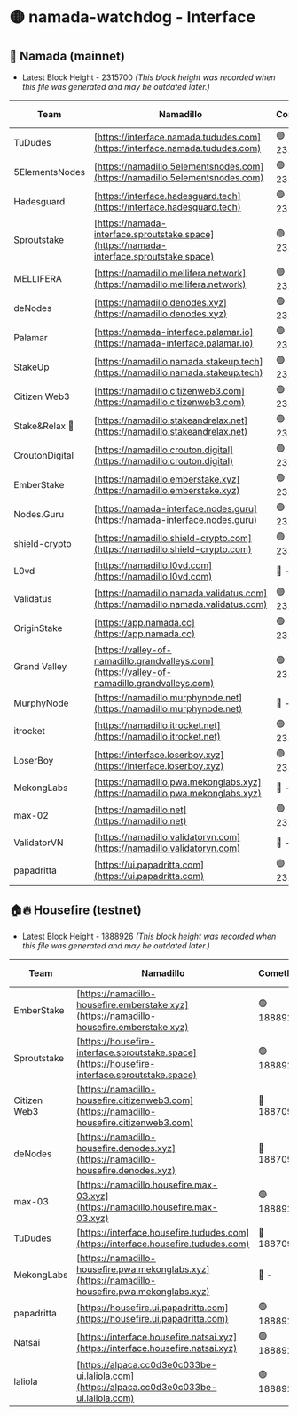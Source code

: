 # 🟡 namada-watchdog - Interface

## 🚀 Namada (mainnet)
- Latest Block Height - 2315700 *(This block height was recorded when this file was generated and may be outdated later.)*

| Team | Namadillo | CometBFT | Indexer | MASP Indexer |
|-|-|-|-|-|
| TuDudes | [https://interface.namada.tududes.com](https://interface.namada.tududes.com) | 🟢 2315683 | 🟢 2315683 | 🟢 2315682 |
| 5ElementsNodes | [https://namadillo.5elementsnodes.com](https://namadillo.5elementsnodes.com) | 🟢 2315683 | 🔴 2313090 | 🔴 2313097 |
| Hadesguard | [https://interface.hadesguard.tech](https://interface.hadesguard.tech) | 🟢 2315683 | 🟢 2315683 | 🟢 2315683 |
| Sproutstake | [https://namada-interface.sproutstake.space](https://namada-interface.sproutstake.space) | 🟢 2315684 | 🟢 2315684 | 🟢 2315684 |
| MELLIFERA | [https://namadillo.mellifera.network](https://namadillo.mellifera.network) | 🟢 2315685 | 🟢 2315685 | 🟢 2315685 |
| deNodes | [https://namadillo.denodes.xyz](https://namadillo.denodes.xyz) | 🟢 2315686 | 🟢 2315685 | 🟢 2315685 |
| Palamar | [https://namada-interface.palamar.io](https://namada-interface.palamar.io) | 🟢 2315686 | 🟢 2315686 | 🟢 2315686 |
| StakeUp | [https://namadillo.namada.stakeup.tech](https://namadillo.namada.stakeup.tech) | 🟢 2315687 | 🟢 2315687 | 🟢 2315687 |
| Citizen Web3 | [https://namadillo.citizenweb3.com](https://namadillo.citizenweb3.com) | 🟢 2315688 | 🟢 2315687 | 🟢 2315687 |
| Stake&Relax 🦥 | [https://namadillo.stakeandrelax.net](https://namadillo.stakeandrelax.net) | 🟢 2315688 | 🟢 2315688 | 🟢 2315688 |
| CroutonDigital | [https://namadillo.crouton.digital](https://namadillo.crouton.digital) | 🟢 2315689 | 🟢 2315689 | 🟢 2315689 |
| EmberStake | [https://namadillo.emberstake.xyz](https://namadillo.emberstake.xyz) | 🟢 2315689 | 🟢 2315689 | 🟢 2315689 |
| Nodes.Guru | [https://namada-interface.nodes.guru](https://namada-interface.nodes.guru) | 🟢 2315690 | 🟢 2315689 | 🟢 2315689 |
| shield-crypto | [https://namadillo.shield-crypto.com](https://namadillo.shield-crypto.com) | 🟢 2315690 | 🟢 2315690 | 🟢 2315690 |
| L0vd | [https://namadillo.l0vd.com](https://namadillo.l0vd.com) | 🔴 - | 🔴 - | 🔴 - |
| Validatus | [https://namadillo.namada.validatus.com](https://namadillo.namada.validatus.com) | 🟢 2315693 | 🔴 2314987 | 🔴 2177377 |
| OriginStake | [https://app.namada.cc](https://app.namada.cc) | 🟢 2315694 | 🟢 2315694 | 🟢 2315694 |
| Grand Valley | [https://valley-of-namadillo.grandvalleys.com](https://valley-of-namadillo.grandvalleys.com) | 🟢 2315694 | 🟢 2315694 | 🟢 2315694 |
| MurphyNode | [https://namadillo.murphynode.net](https://namadillo.murphynode.net) | 🔴 - | 🔴 - | 🔴 - |
| itrocket | [https://namadillo.itrocket.net](https://namadillo.itrocket.net) | 🟢 2315696 | 🟢 2315696 | 🟢 2315697 |
| LoserBoy | [https://interface.loserboy.xyz](https://interface.loserboy.xyz) | 🟢 2315697 | 🟢 2315697 | 🟢 2315697 |
| MekongLabs | [https://namadillo.pwa.mekonglabs.xyz](https://namadillo.pwa.mekonglabs.xyz) | 🔴 - | 🔴 - | 🔴 - |
| max-02 | [https://namadillo.net](https://namadillo.net) | 🟢 2315698 | 🟢 2315698 | 🟢 2315697 |
| ValidatorVN | [https://namadillo.validatorvn.com](https://namadillo.validatorvn.com) | 🔴 - | 🔴 - | 🔴 - |
| papadritta | [https://ui.papadritta.com](https://ui.papadritta.com) | 🟢 2315700 | 🟢 2315700 | 🟢 2315700 |

## 🏠🔥 Housefire (testnet)
- Latest Block Height - 1888926 *(This block height was recorded when this file was generated and may be outdated later.)*

| Team | Namadillo | CometBFT | Indexer | MASP Indexer |
|-|-|-|-|-|
| EmberStake | [https://namadillo-housefire.emberstake.xyz](https://namadillo-housefire.emberstake.xyz) | 🟢 1888922 | 🟢 1888922 | 🟢 1888922 |
| Sproutstake | [https://housefire-interface.sproutstake.space](https://housefire-interface.sproutstake.space) | 🟢 1888922 | 🟢 1888922 | 🟢 1888922 |
| Citizen Web3 | [https://namadillo-housefire.citizenweb3.com](https://namadillo-housefire.citizenweb3.com) | 🔴 1887095 | 🔴 1887095 | 🔴 1887095 |
| deNodes | [https://namadillo-housefire.denodes.xyz](https://namadillo-housefire.denodes.xyz) | 🔴 1887095 | 🔴 1887095 | 🔴 1887095 |
| max-03 | [https://namadillo.housefire.max-03.xyz](https://namadillo.housefire.max-03.xyz) | 🟢 1888924 | 🟢 1888924 | 🟢 1888924 |
| TuDudes | [https://interface.housefire.tududes.com](https://interface.housefire.tududes.com) | 🔴 1887095 | 🔴 1887095 | 🔴 1887095 |
| MekongLabs | [https://namadillo-housefire.pwa.mekonglabs.xyz](https://namadillo-housefire.pwa.mekonglabs.xyz) | 🔴 - | 🔴 - | 🔴 - |
| papadritta | [https://housefire.ui.papadritta.com](https://housefire.ui.papadritta.com) | 🟢 1888925 | 🟢 1888925 | 🟢 1888925 |
| Natsai | [https://interface.housefire.natsai.xyz](https://interface.housefire.natsai.xyz) | 🟢 1888925 | 🟢 1888925 | 🟢 1888925 |
| laliola | [https://alpaca.cc0d3e0c033be-ui.laliola.com](https://alpaca.cc0d3e0c033be-ui.laliola.com) | 🟢 1888926 | 🟢 1888926 | 🔴 1887095 |

